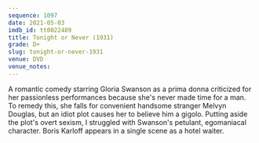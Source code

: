 ```yaml
---
sequence: 1097
date: 2021-05-03
imdb_id: tt0022489
title: Tonight or Never (1931)
grade: D+
slug: tonight-or-never-1931
venue: DVD
venue_notes:
---
```


A romantic comedy starring Gloria Swanson as a prima donna criticized for her passionless performances because she's never made time for a man. To remedy this, she falls for convenient handsome stranger Melvyn Douglas, but an idiot plot causes her to believe him a gigolo. Putting aside the plot's overt sexism, I struggled with Swanson's petulant, egomaniacal character. Boris Karloff appears in a single scene as a hotel waiter.